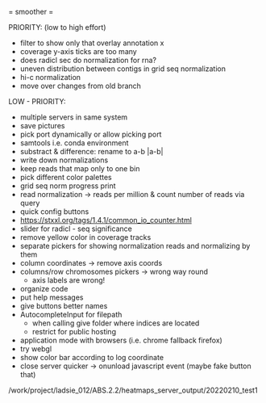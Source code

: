 = smoother =

PRIORITY: (low to high effort)
- filter to show only that overlay annotation x
- coverage y-axis ticks are too many
- does radicl sec do normalization for rna?
- uneven distribution between contigs in grid seq normalization
- hi-c normalization
- move over changes from old branch

LOW - PRIORITY:
- multiple servers in same system
- save pictures
- pick port dynamically or allow picking port
- samtools i.e. conda environment
- substract & difference: rename to a-b |a-b|
- write down normalizations
- keep reads that map only to one bin
- pick different color palettes
- grid seq norm progress print
- read normalization -> reads per million & count number of reads via query
- quick config buttons
- https://stxxl.org/tags/1.4.1/common_io_counter.html
- slider for radicl - seq significance
- remove yellow color in coverage tracks
- separate pickers for showing normalization reads and normalizing by them
- column coordinates -> remove axis coords
- columns/row chromosomes pickers -> wrong way round
    - axis labels are wrong!
- organize code
- put help messages
- give buttons better names
- AutocompleteInput for filepath
    - when calling give folder where indices are located
    - restrict for public hosting
- application mode with browsers (i.e. chrome fallback firefox)
- try webgl
- show color bar according to log coordinate
- close server quicker -> onunload javascript event (maybe fake button that)








 /work/project/ladsie_012/ABS.2.2/heatmaps_server_output/20220210_test1

